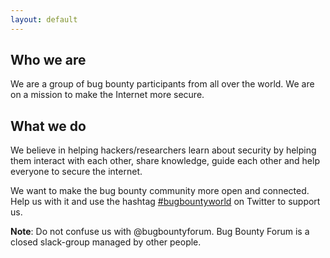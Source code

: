 ```yaml
---
layout: default
---
```


## [](#header-1) Who we are

We are a group of bug bounty participants from all over the world. We are on a mission to make the Internet more secure. 

## [](#header-2) What we do

We believe in helping hackers/researchers learn about security by helping them interact with each other, share knowledge, guide each other and help everyone to secure the internet.

We want to make the bug bounty community more open and connected. Help us with it and use the hashtag [#bugbountyworld](https://twitter.com/search?q=%23bugbountyworld) on Twitter to support us.

**Note**: Do not confuse us with @bugbountyforum. Bug Bounty Forum is a closed slack-group managed by other people.
